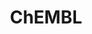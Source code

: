 ---
bigquery: https://console.cloud.google.com/bigquery?p=patents-public-data&d=ebi_chembl&page=dataset
citation: '"The ChEMBL database in 2017." Anna Gaulton, Anne Hersey, Michał Nowotka,
  A Patrícia Bento, Jon Chambers, David Mendez, Prudence Mutowo, Francis Atkinson,
  Louisa J Bellis, Elena Cibrián-Uhalte, Mark Davies, Nathan Dedman, Anneli Karlsson,
  María Paula Magariños, John P Overington, George Papadatos, Ines Smit, Andrew R
  Leach Nucleic acids Research (2017) 45 (Database Issue), D945-D954'
contributors: European Bioinformatics Institute
cost: None
description: ChEMBL Data is a manually curated database of small molecules used in
  drug discovery, including information about existing patented drugs.
documentation: 'schema: https://www.ebi.ac.uk/chembl/db_schema


  '
last_edit: Mon, 04 Apr 2022 19:07:30 GMT
location: https://console.cloud.google.com/marketplace/product/google_patents_public_datasets/chembl
maintained_by: EMBL-EBI, an outstation of European Molecular Biology Laboratory
related_publications: '

  ChEMBL: towards direct deposition of bioassay data.


  Mendez D, Gaulton A, Bento AP, Chambers J, De Veij M, Félix E, Magariños MP, Mosquera
  JF, Mutowo P, Nowotka M, Gordillo-Marañón M, Hunter F, Junco L, Mugumbate G, Rodriguez-Lopez
  M, Atkinson F, Bosc N, Radoux CJ, Segura-Cabrera A, Hersey A, Leach AR.


  — Nucleic Acids Res. 2019; 47(D1):D930-D940. doi: 10.1093/nar/gky1075

  '
schema_fields: '[''parent_type'', ''hbd'', ''l8'', ''standard_inchi'', ''parameter_value'',
  ''level1'', ''warning_description'', ''standard_type'', ''stat'', ''bao_id'', ''stem'',
  ''innovator_company'', ''isoform'', ''mc_target_name'', ''patent_expire_date'',
  ''site_id'', ''standard_flag'', ''withdrawn_class'', ''ref_url'', ''warning_class'',
  ''molregno'', ''molfile'', ''smarts'', ''doi'', ''creation_date'', ''sequence'',
  ''company'', ''predbind_id'', ''level4'', ''related_tid'', ''l7'', ''num_lipinski_ro5_violations'',
  ''cell_source_organism'', ''mutation'', ''target_type'', ''major_class'', ''src_assay_id'',
  ''pubmed_id'', ''ap_id'', ''ro3_pass'', ''pref_name'', ''lle'', ''pchembl_value'',
  ''src_short_name'', ''component_type'', ''mc_target_type'', ''aspect'', ''efo_term'',
  ''canonical_smiles'', ''data_validity_comment'', ''sei'', ''withdrawn_country'',
  ''enzyme_name'', ''mc_organism'', ''mec_id'', ''bao_format'', ''aidx'', ''cidx'',
  ''protein_class_id'', ''substrate_record_id'', ''sitecomp_id'', ''full_mwt'', ''mol_frac_id'',
  ''set_name'', ''num_ro5_violations'', ''patent_use_code'', ''ref_id'', ''published_relation'',
  ''natural_product'', ''species_group_flag'', ''comp_go_id'', ''strength'', ''ddd_units'',
  ''site_residues'', ''toid'', ''year'', ''mesh_id'', ''level3'', ''organism'', ''molecule_type'',
  ''therapeutic_flag'', ''l1'', ''met_conversion'', ''domain_name'', ''frac_class_id'',
  ''submission_date'', ''assay_subcellular_fraction'', ''subgroup'', ''tid_fixed'',
  ''rtb'', ''ddd_value'', ''actsm_id'', ''hba'', ''target_desc'', ''direct_interaction'',
  ''mw_monoisotopic'', ''full_molformula'', ''frac_code'', ''dosage_form'', ''units'',
  ''component_id'', ''status'', ''cell_description'', ''drug_product_flag'', ''assay_desc'',
  ''assay_organism'', ''accession'', ''ridx'', ''assay_test_type'', ''priority'',
  ''cx_most_apka'', ''warnref_id'', ''irac_class_id'', ''usan_stem'', ''doc_type'',
  ''level1_description'', ''annotation'', ''entity_id'', ''level2_description'', ''drug_substance_flag'',
  ''smid'', ''clo_id'', ''applicant_full_name'', ''tax_id'', ''warning_year'', ''pathway_key'',
  ''warning_type'', ''cellosaurus_id'', ''prediction_method'', ''drugind_id'', ''who_name'',
  ''patent_no'', ''hba_lipinski'', ''standard_upper_value'', ''cell_source_tax_id'',
  ''withdrawn_reason'', ''last_page'', ''ad_type'', ''patent_id'', ''last_active'',
  ''oral'', ''activity_comment'', ''ref_type'', ''molecular_species'', ''volume'',
  ''level3_description'', ''assay_strain'', ''qudt_units'', ''irac_code'', ''ddd_id'',
  ''helm_notation'', ''met_comment'', ''start_position'', ''acd_most_bpka'', ''normal_range_min'',
  ''ddd_admr'', ''entity_type'', ''black_box_warning'', ''updated_by'', ''source_domain_id'',
  ''db_version'', ''compsyn_id'', ''value'', ''protein_class_desc'', ''cell_ontology_id'',
  ''tissue_id'', ''std_act_id'', ''compound_key'', ''issue'', ''assay_tax_id'', ''oc_id'',
  ''selectivity_comment'', ''orig_description'', ''usan_year'', ''uo_units'', ''ass_cls_map_id'',
  ''targcomp_id'', ''upper_value'', ''relation'', ''mecref_id'', ''confidence'', ''path'',
  ''synonyms'', ''relationship_desc'', ''mw_freebase'', ''compd_id'', ''standard_inchi_key'',
  ''updated_on'', ''assay_category'', ''doc_id'', ''mechanism_of_action'', ''rgid'',
  ''active_ingredient'', ''target_mapping'', ''class_level'', ''binding_site_comment'',
  ''chebi_par_id'', ''metabolite_record_id'', ''title'', ''source'', ''potential_duplicate'',
  ''mc_tax_id'', ''relationship_type'', ''version'', ''l2'', ''comp_class_id'', ''confidence_score'',
  ''molsyn_id'', ''targrel_id'', ''abstract'', ''record_id'', ''level4_description'',
  ''heavy_atoms'', ''action_type'', ''component_synonym'', ''domain_type'', ''protclasssyn_id'',
  ''max_phase_for_ind'', ''parent_go_id'', ''psa'', ''result_flag'', ''tbl'', ''src_compound_id'',
  ''topical'', ''standard_units'', ''mol_atc_id'', ''homologue'', ''caloha_id'', ''acd_logd'',
  ''product_id'', ''cl_lincs_id'', ''usan_stem_definition'', ''biocomp_id'', ''enzyme_tid'',
  ''idx'', ''country'', ''cx_most_bpka'', ''standard_text_value'', ''parenteral'',
  ''text_value'', ''normal_range_max'', ''inorganic_flag'', ''tid'', ''variant_id'',
  ''structure_type'', ''co_stem_id'', ''res_stem_id'', ''protein_class_synonym'',
  ''cx_logp'', ''alert_name'', ''curation_comment'', ''bao_endpoint'', ''usan_substem'',
  ''go_id'', ''mc_target_accession'', ''l3'', ''journal'', ''stem_class'', ''cell_id'',
  ''type'', ''chembl_id'', ''assay_type'', ''domain_description'', ''hrac_code'',
  ''first_in_class'', ''hrac_class_id'', ''who_extra'', ''definition'', ''mesh_heading'',
  ''first_page'', ''l4'', ''pathway_id'', ''disease_efficacy'', ''prodrug'', ''hbd_lipinski'',
  ''availability_type'', ''qed_weighted'', ''db_source'', ''publication_number'',
  ''cell_name'', ''syn_type'', ''domain_id'', ''downgraded'', ''comments'', ''authors'',
  ''src_id'', ''max_phase'', ''acd_logp'', ''first_approval'', ''sequence_md5sum'',
  ''parent_molregno'', ''name'', ''aromatic_rings'', ''molecular_mechanism'', ''short_name'',
  ''prod_pat_id'', ''research_stem'', ''usan_stem_id'', ''atc_code'', ''num_alerts'',
  ''alert_id'', ''withdrawn_year'', ''published_type'', ''mechanism_comment'', ''assay_tissue'',
  ''dosed_ingredient'', ''standard_value'', ''level2'', ''withdrawn_flag'', ''assay_id'',
  ''compound_name'', ''mol_hrac_id'', ''indref_id'', ''met_id'', ''efo_id'', ''assay_source'',
  ''ddd_comment'', ''activity_count'', ''log_id'', ''delist_flag'', ''le'', ''relationship'',
  ''warning_id'', ''cx_logd'', ''curated_by'', ''level5'', ''chirality'', ''formulation_id'',
  ''trade_name'', ''site_name'', ''acd_most_apka'', ''assay_cell_type'', ''l6'', ''polymer_flag'',
  ''mol_irac_id'', ''drug_record_id'', ''end_position'', ''metref_id'', ''ingredient'',
  ''bto_id'', ''cpd_str_alert_id'', ''approval_date'', ''previous_company'', ''class_type'',
  ''assay_class_id'', ''activity_id'', ''indication_class'', ''published_units'',
  ''nda_type'', ''src_description'', ''description'', ''uberon_id'', ''active_molregno'',
  ''published_value'', ''label'', ''cell_source_tissue'', ''l5'', ''alogp'', ''parent_id'',
  ''warning_country'', ''job_id'', ''alert_set_id'', ''as_id'', ''parameter_type'',
  ''route'', ''bei'', ''standard_relation'', ''assay_param_id'']'
shortname: chembl
tags:
- biotechnology
- health
- chemical
- bioinformatics
- medical
terms_of_use: CC BY-SA 3.0
title: ChEMBL
uuid: e232a192-965c-4ec9-904c-155b6dfe56c5
---